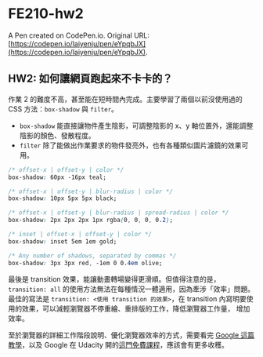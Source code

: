 # FE210-hw2

A Pen created on CodePen.io. Original URL: [https://codepen.io/laiyenju/pen/eYpqbJX](https://codepen.io/laiyenju/pen/eYpqbJX).

## HW2: 如何讓網頁跑起來不卡卡的？

作業 2 的難度不高，甚至能在短時間內完成。主要學習了兩個以前沒使用過的 CSS 方法：`box-shadow` 與 `filter`。

- `box-shadow` 能直接讓物件產生陰影，可調整陰影的 x、y 軸位置外，還能調整陰影的顏色、發散程度。
- `filter` 除了能做出作業要求的物件發亮外，也有各種類似圖片濾鏡的效果可用。

```css
/* offset-x | offset-y | color */
box-shadow: 60px -16px teal;

/* offset-x | offset-y | blur-radius | color */
box-shadow: 10px 5px 5px black;

/* offset-x | offset-y | blur-radius | spread-radius | color */
box-shadow: 2px 2px 2px 1px rgba(0, 0, 0, 0.2);

/* inset | offset-x | offset-y | color */
box-shadow: inset 5em 1em gold;

/* Any number of shadows, separated by commas */
box-shadow: 3px 3px red, -1em 0 0.4em olive;
```

最後是 transition 效果，能讓動畫轉場變得更滑順。但值得注意的是， `transition: all` 的使用方法無法在每種情況一體適用，因為牽涉「效率」問題。  
最佳的寫法是 `transition: <使用 transition 的效果>`，在 transition 內寫明要使用的效果，可以減輕瀏覽器不停重繪、重排版的工作，降低瀏覽器工作量，
增加效率。

至於瀏覽器的詳細工作階段說明、優化瀏覽器效率的方式，需要看完 [Google 這篇教學](https://developers.google.com/web/fundamentals/performance/rendering/)，以及 Google 在 Udacity 開的[這門免費課程](https://www.udacity.com/course/browser-rendering-optimization--ud860)，應該會有更多收穫。

